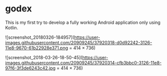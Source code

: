 # godex
This is my first try to develop a fully working Android application only using Kotlin.

![screenshot_20180326-184957](https://user-images.githubusercontent.com/20909245/37920318-d0d92242-3126-11e8-9670-61b22928e371.png = 414 × 736)

![screenshot_2018-03-26-18-50-45](https://user-images.githubusercontent.com/20909245/37920314-cfb3bbc0-3126-11e8-97f6-3f3de6243c42.jpg = 414 × 736)

